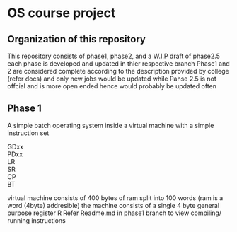 # OS course project
## Organization of this repository

This repository consists of phase1, phase2, and a W.I.P draft of phase2.5
each phase is developed and updated in thier respective branch
Phase1 and 2 are considered complete according to the description provided by college (refer docs) and only new jobs would be updated 
while Pahse 2.5 is not offcial and is more open ended hence would probably be updated often


## Phase 1
A simple batch operating system inside a virtual machine with a simple instruction set

GDxx \
PDxx \
LR \
SR \
CP \
BT 

virtual machine consists of 400 bytes of ram split into 100 words (ram is a word (4byte) addresible) 
the machine consists of a single 4 byte general purpose register R
Refer Readme.md in phase1 branch to view compiling/ running instructions
